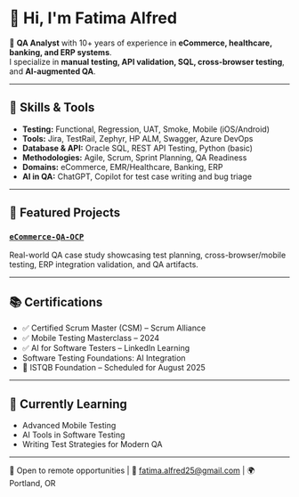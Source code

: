 # 👋 Hi, I'm Fatima Alfred

🎯 **QA Analyst** with 10+ years of experience in **eCommerce, healthcare, banking, and ERP systems**.  
I specialize in **manual testing, API validation, SQL, cross-browser testing**, and **AI-augmented QA**.

---

## 🔧 Skills & Tools

- **Testing:** Functional, Regression, UAT, Smoke, Mobile (iOS/Android)
- **Tools:** Jira, TestRail, Zephyr, HP ALM, Swagger, Azure DevOps
- **Database & API:** Oracle SQL, REST API Testing, Python (basic)
- **Methodologies:** Agile, Scrum, Sprint Planning, QA Readiness
- **Domains:** eCommerce, EMR/Healthcare, Banking, ERP
- **AI in QA:** ChatGPT, Copilot for test case writing and bug triage

---

## 📌 Featured Projects

### [`eCommerce-QA-OCP`](https://github.com/FatimaQA-Eng/eCommerce-QA-OCP)  
Real-world QA case study showcasing test planning, cross-browser/mobile testing, ERP integration validation, and QA artifacts.

---

## 📚 Certifications

- ✅ Certified Scrum Master (CSM) – Scrum Alliance  
- ✅ Mobile Testing Masterclass – 2024  
- ✅ AI for Software Testers – LinkedIn Learning
-  Software Testing Foundations: AI Integration 
- 🎯 ISTQB Foundation – Scheduled for August 2025  

---

## 🌱 Currently Learning

- Advanced Mobile Testing  
- AI Tools in Software Testing  
- Writing Test Strategies for Modern QA

---

💼 Open to remote opportunities | 💌 fatima.alfred25@gmail.com | 🌍 Portland, OR




